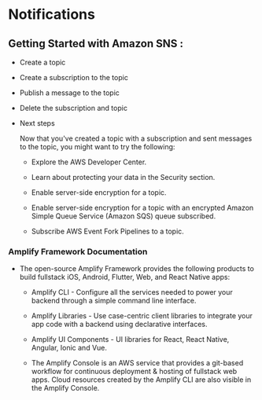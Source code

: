 # Notifications

## Getting Started with Amazon SNS :

+ Create a topic

+ Create a subscription to the topic

+ Publish a message to the topic

+ Delete the subscription and topic

+ Next steps

    Now that you've created a topic with a subscription and sent messages to the topic, you might want to try the following:

    + Explore the AWS Developer Center.

    + Learn about protecting your data in the Security section.

    + Enable server-side encryption for a topic.

    + Enable server-side encryption for a topic with an encrypted Amazon Simple Queue Service (Amazon SQS) queue subscribed.

    + Subscribe AWS Event Fork Pipelines to a topic.


### Amplify Framework Documentation


+ The open-source Amplify Framework provides the following products to build fullstack iOS, Android, Flutter, Web, and React Native apps:

    + Amplify CLI - Configure all the services needed to power your backend through a simple command line interface.

    + Amplify Libraries - Use case-centric client libraries to integrate your app code with a backend using declarative interfaces.

    + Amplify UI Components - UI libraries for React, React Native, Angular, Ionic and Vue.

    + The Amplify Console is an AWS service that provides a git-based workflow for continuous deployment & hosting of fullstack web apps. Cloud resources created by the Amplify CLI are also visible in the Amplify Console.

